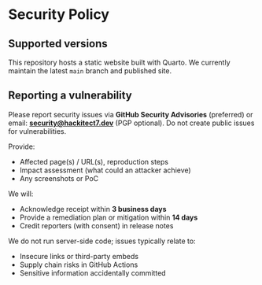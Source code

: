 # Security Policy

## Supported versions

This repository hosts a static website built with Quarto. We currently maintain the latest `main` branch and published site.

## Reporting a vulnerability

Please report security issues via **GitHub Security Advisories** (preferred) or email: **security@hackitect7.dev** (PGP optional).
Do not create public issues for vulnerabilities.

Provide:

- Affected page(s) / URL(s), reproduction steps
- Impact assessment (what could an attacker achieve)
- Any screenshots or PoC

We will:

- Acknowledge receipt within **3 business days**
- Provide a remediation plan or mitigation within **14 days**
- Credit reporters (with consent) in release notes

We do not run server-side code; issues typically relate to:

- Insecure links or third-party embeds
- Supply chain risks in GitHub Actions
- Sensitive information accidentally committed
